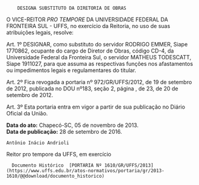         DESIGNA SUBSTITUTO DA DIRETORIA DE OBRAS  

O VICE-REITOR *PRO TEMPORE* DA UNIVERSIDADE FEDERAL DA FRONTEIRA SUL - UFFS, no exercício da Reitoria, no uso de suas atribuições legais, resolve:

 Art. 1º DESIGNAR, como substituto do servidor RODRIGO EMMER, Siape 1770862, ocupante do cargo de Diretor de Obras, código CD-4, da Universidade Federal da Fronteira Sul, o servidor MATHEUS TODESCATT, Siape 1911027, para que assuma as respectivas funções nos afastamentos ou impedimentos legais e regulamentares do titular.

 Art. 2º Fica revogada a portaria nº 972/GR/UFFS/2012, de 19 de setembro de 2012, publicada no DOU nº183, seção 2, página , de 23, de 20 de setembro de 2012.

 Art. 3º Esta portaria entra em vigor a partir de sua publicação no Diário Oficial da União.

  

   **Data do ato:** Chapecó-SC, 05 de novembro de 2013.   
 **Data de publicação:**  28 de setembro de 2016. 

    Antônio Inácio Andrioli   
 Reitor pro tempore da UFFS, em exercício 

      Documento Histórico  [PORTARIA Nº 1610/GR/UFFS/2013](https://www.uffs.edu.br/atos-normativos/portaria/gr/2013-1610/@@download/documento_historico)     
      